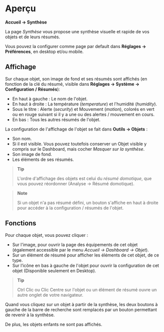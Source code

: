 # Aperçu
**Accueil → Synthèse**

La page *Synthèse* vous propose une synthèse visuelle et rapide de vos objets et de leurs résumés.

Vous pouvez la configurer comme page par default dans **Réglages → Préférences**, en desktop et/ou mobile.

## Affichage

Sur chaque objet, son image de fond et ses résumés sont affichés (en fonction de la clé du résumé, visible dans **Réglages → Système → Configuration / Résumés**):
- En haut à gauche : Le nom de l'objet.
- En haut à droite : La température (*temperature*) et l'humidité (*humidity*).
- Sous le titre : Alerte (*security*) et Mouvement (*motion*), colorés en vert ou en rouge suivant si il y a une ou des alertes / mouvement en cours.
- En bas : Tous les autres résumés de l'objet.

La configuration de l'affichage de l'objet se fait dans **Outils → Objets** :
- Son nom.
- Si il est visible. Vous pouvez toutefois conserver un Objet visible y compris sur le Dashboard, mais cocher *Masquer sur la synthèse*.
- Son image de fond.
- Les éléments de ses résumés.

> **Tip**
>
> L'ordre d'affichage des objets est celui du *résumé domotique*, que vous pouvez réordonner (Analyse → Résumé domotique).

> **Note**
>
> Si un objet n'a pas résumé défini, un bouton s'affiche en haut à droite pour accéder à la configuration / résumés de l'objet.

## Fonctions

Pour chaque objet, vous pouvez cliquer :
- Sur l'image, pour ouvrir la page des équipements de cet objet (également accessible par le menu *Accueil → Dashboard → Objet*).
- Sur un élément de résumé pour afficher les éléments de cet objet, de ce type.
- Sur l’icône en bas à gauche de l'objet pour ouvrir la configuration de cet objet (Disponible seulement en Desktop).

> **Tip**
>
> Ctrl Clic ou Clic Centre sur l'objet ou un élément de résumé ouvre un autre onglet de votre navigateur.

Quand vous cliquez sur un objet à partir de la synthèse, les deux boutons à gauche de la barre de recherche sont remplacés par un bouton permettant de revenir à la synthèse.

De plus, les objets enfants ne sont pas affichés.
